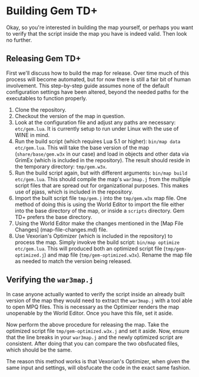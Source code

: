 # Building Gem TD+

Okay, so you're interested in building the map yourself, or perhaps you want
to verify that the script inside the map you have is indeed valid.  Then look
no further.

## Releasing Gem TD+

First we'll discuss how to build the map for release.  Over time much of this
process will become automated, but for now there is still a fair bit of human
involvement.  This step-by-step guide assumes none of the default
configuration settings have been altered, beyond the needed paths for the
executables to function properly. 

01. Clone the repository.
02. Checkout the version of the map in question.
03. Look at the configuration file and adjust any paths are necessary:
    `etc/gem.lua`.  It is currently setup to run under Linux with the use of
    WINE in mind.
04. Run the build script (which requires Lua 5.1 or higher): `bin/map data
    etc/gem.lua`.  This will take the base version of the map
    (`share/base/gem.w3x` in our case) and load in objects and other data via
    GrimEx (which is included in the repository).  The result should reside in
    the temporary directory: `tmp/gem.w3x`.
05. Run the build script again, but with different arguments: `bin/map build
    etc/gem.lua`.  This should compile the map's `war3map.j` from the multiple
    script files that are spread out for organizational purposes.  This makes
    use of pjass, which is included in the repository.
06. Import the built script file `tmp/gem.j` into the `tmp/gem.w3x` map
    file.  One method of doing this is using the World Editor to import the
    file either into the base directory of the map, or inside a `scripts`
    directory.  Gem TD+ prefers the base directory.
07. Using the World Editor make the changes mentioned in the [Map File
    Changes] (map-file-changes.md) file. 
08. Use Vexorian's Optimizer (which is included in the repository) to process
    the map.  Simply invokve the build script: `bin/map optimize etc/gem.lua`.
    This will produced both an optimized script file (`tmp/gem-optimized.j`)
    and map file (`tmp/gem-optimized.w3x`).  Rename the map file as needed to
    match the version being released.

## Verifying the `war3map.j`

In case anyone actually wanted to verify the script inside an already built
version of the map they would need to extract the `war3map.j` with a tool able
to open MPQ files.  This is necessary as the Optimizer renders the map
unopenable by the World Editor.  Once you have this file, set it aside.

Now perform the above procedure for releasing the map.  Take the optimized script file `tmp/gem-optimized.w3x.j` and set it aside.  Now, ensure that the line breaks in your `war3map.j` and the newly optimized script are consistent.
After doing that you can compare the two obsfucated files, which should be the
same.

The reason this method works is that Vexorian's Optimizer, when given the same
input and settings, will obsfucate the code in the exact same fashion.
